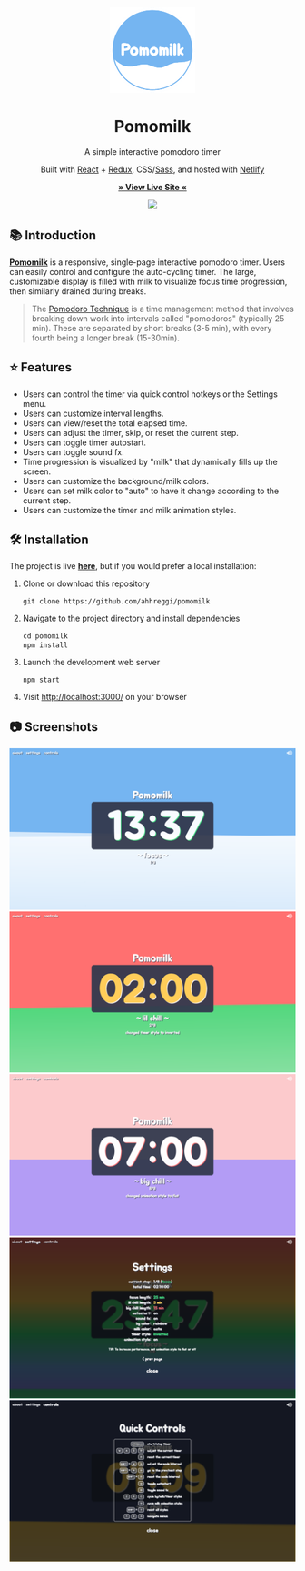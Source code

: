 <!-- TITLE -->
<div align="center">
<img src="public/logo.png" width="150px">
<p>
<h1>Pomomilk</h1>
<p>A simple interactive pomodoro timer
</p>

<p>Built with <a href="https://reactjs.org/">React</a> + <a href="https://redux.js.org/">Redux</a>, CSS</a>/<a href="https://sass-lang.com/">Sass</a>, and hosted with <a href="https://www.netlify.com/">Netlify</a></p>

<b><a href="http://pomomilk.com/" target="_blank">
   » View Live Site «
</a></b>

<img src="./public/screenshots/pomomilk.gif">

</div>

<!-- INTRODUCTION -->

## 📚 Introduction

<b>[Pomomilk](http://pomomilk.com/)</b> is a responsive, single-page interactive pomodoro timer. Users can easily control and configure the auto-cycling timer. The large, customizable display is filled with milk to visualize focus time progression, then similarly drained during breaks.

> The [Pomodoro Technique](https://en.wikipedia.org/wiki/Pomodoro_Technique) is a time management method that involves breaking down work into intervals called "pomodoros" (typically 25 min). These are separated by short breaks (3-5 min), with every fourth being a longer break (15-30min).

<!-- FEATURES -->

## ⭐ Features
- Users can control the timer via quick control hotkeys or the Settings menu.
- Users can customize interval lengths.
- Users can view/reset the total elapsed time.
- Users can adjust the timer, skip, or reset the current step.
- Users can toggle timer autostart.
- Users can toggle sound fx.
- Time progression is visualized by "milk" that dynamically fills up the screen.
- Users can customize the background/milk colors.
- Users can set milk color to "auto" to have it change according to the current step.
- Users can customize the timer and milk animation styles.

<!-- INSTALLATION -->

## 🛠 Installation

The project is live
<b><a href="http://pomomilk.com/" target="_blank">here</a></b>, but if you would prefer a local installation:

1. Clone or download this repository
   ```
   git clone https://github.com/ahhreggi/pomomilk
   ```
2. Navigate to the project directory and install dependencies
   ```
   cd pomomilk
   npm install
   ```
3. Launch the development web server
   ```
   npm start
   ```
4. Visit <a href="http://localhost:3000/">http://localhost:3000/</a> on your browser

## 📷 Screenshots
<img src="./public/screenshots/chill.png">
<img src="./public/screenshots/alert.png">
<img src="./public/screenshots/flat.png">
<img src="./public/screenshots/settings.png">
<img src="./public/screenshots/controls.png">
